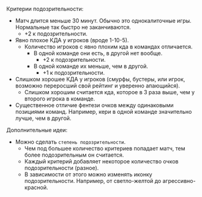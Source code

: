 Критерии подозрительности:

* Матч длится меньше 30 минут. Обычно это однокалиточные игры. Нормальные так быстро не заканчиваются.
  * +2 к подозрительности.
* Явно плохое КДА у игроков (вроде 1-10-5).
  * Количество игроков с явно плохим кда в командах отличается.
    * В одной команде они есть, в другой нет вообще. 
      * +2 к подозрительности.
    * В одной команде их меньше, чем в другой.
      * +1 к подозрительности.
* Слишком хорошее КДА у игроков (смурфы, бустеры, или игрок, возможно переросший свой рейтинг и уверенно апающийся).
  * Слишком хорошим считается кда, которое в 3 раза выше, чем у второго игрока в команде.
* Существенное отличие фентези очков между одинаковыми позициями команд. Например, кери в одной команде значительно лучше, чем в другой.



Дополнительные идеи:

* Можно сделать `степень подозрительности`. 
  * Чем под большее количество критериев попадает матч, тем более подозрительным он считается.
  * Каждый критерий добавляет некоторое количество очков подозрительности (разное).
  * В зависимости от этого можно изменять иконку подозрительности. Например, от светло-желтой до агрессивно-красной.